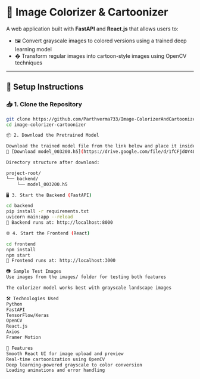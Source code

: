 # 🎨 Image Colorizer & Cartoonizer

A web application built with **FastAPI** and **React.js** that allows users to:
- 🖼️ Convert grayscale images to colored versions using a trained deep learning model
- � Transform regular images into cartoon-style images using OpenCV techniques

---

## 🔧 Setup Instructions

### 📥 1. Clone the Repository
```bash
git clone https://github.com/Parthverma733/Image-ColorizerAndCartoonizer.git
cd image-colorizer-cartoonizer

📦 2. Download the Pretrained Model

Download the trained model file from the link below and place it inside the backend/ directory:
🔗 [Download model_003200.h5](https://drive.google.com/file/d/1fCFjdOY4LqQyoSVgu5p2tGrjm3lenRK4/view?usp=sharing)

Directory structure after download:

project-root/
└── backend/
    └── model_003200.h5

🖥 3. Start the Backend (FastAPI)

cd backend
pip install -r requirements.txt
uvicorn main:app --reload
📌 Backend runs at: http://localhost:8000

🌐 4. Start the Frontend (React)

cd frontend
npm install
npm start
📌 Frontend runs at: http://localhost:3000

📷 Sample Test Images
Use images from the images/ folder for testing both features

The colorizer model works best with grayscale landscape images

🛠️ Technologies Used
Python
FastAPI
TensorFlow/Keras
OpenCV
React.js
Axios
Framer Motion

🚀 Features
Smooth React UI for image upload and preview
Real-time cartoonization using OpenCV
Deep learning-powered grayscale to color conversion
Loading animations and error handling
